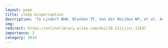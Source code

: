 ```yaml
---
layout: page
title: sleep misperception 
description: 'Te Lindert BHW, Blanken TF, Van der Meijden WP, et al. Actigraphic multi-night home-recorded sleep estimates reveal three types of sleep misperception in Insomnia Disorder and good sleepers. J Sleep Res'
img: 
redirect: https://onlinelibrary.wiley.com/doi/10.1111/jsr.12937
importance: 3
category: 2019
---
```

